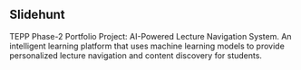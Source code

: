 ## **Slidehunt**
TEPP Phase-2 Portfolio Project: AI-Powered Lecture Navigation System. An intelligent learning platform that uses machine learning models to provide personalized lecture navigation and content discovery for students.
